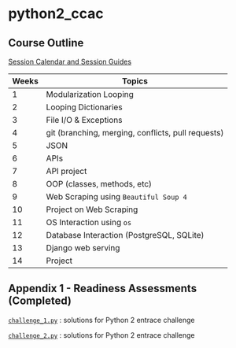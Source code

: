 # python2_ccac

## Course Outline
[Session Calendar and Session Guides]('https://technologyrediscovery.net/python/cit129_courseCalendar_sp20.html)

| Weeks | Topics |
| --- | --- |
| 1 | Modularization Looping | [wk_1 assignment](https://github.com/tnakatani/python2_ccac/tree/master/wk_1)|
| 2 | Looping Dictionaries | |
| 3 | File I/O & Exceptions | |
| 4 | git (branching, merging, conflicts, pull requests) | |
| 5 | JSON | |
| 6 | APIs | |
| 7 | API project | |
| 8 | OOP (classes, methods, etc) | |
| 9 | Web Scraping using ```Beautiful Soup 4``` | |
| 10 | Project on Web Scraping | |
| 11 | OS Interaction using ```os``` | |
| 12 | Database Interaction (PostgreSQL, SQLite) | |
| 13 | Django web serving | |
| 14 | Project | |

## Appendix 1 - Readiness Assessments (Completed)

[`challenge_1.py`](https://github.com/tnakatani/python2_ccac/blob/master/challenge_1.py) : solutions for Python 2 entrace challenge


[`challenge_2.py`](https://github.com/tnakatani/python2_ccac/blob/master/challenge_2.py) : solutions for Python 2 entrace challenge
